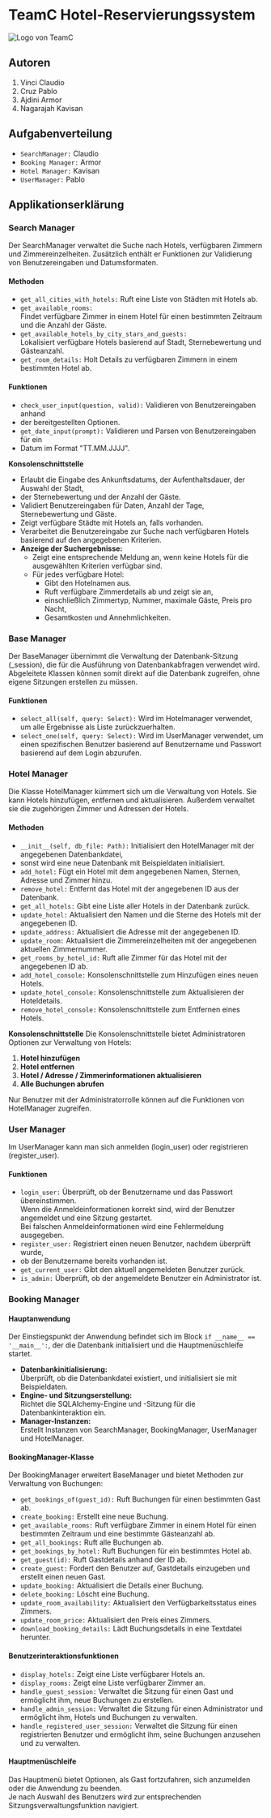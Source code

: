 # TeamC Hotel-Reservierungssystem

![Logo von TeamC](./data_models/HotelTeamC.png)

## Autoren
1. Vinci Claudio
2. Cruz Pablo
3. Ajdini Armor
4. Nagarajah Kavisan

## Aufgabenverteilung
- `SearchManager:` Claudio
- `Booking Manager:` Armor
- `Hotel Manager:` Kavisan
- `UserManager:` Pablo

## Applikationserklärung

### Search Manager

Der SearchManager verwaltet die Suche nach Hotels, 
verfügbaren Zimmern und Zimmereinzelheiten. 
Zusätzlich enthält er Funktionen zur Validierung von 
Benutzereingaben und Datumsformaten.

#### Methoden
- `get_all_cities_with_hotels:` Ruft eine Liste von Städten mit Hotels ab.
- `get_available_rooms:`   
Findet verfügbare Zimmer in einem Hotel für einen bestimmten Zeitraum und die Anzahl der Gäste.
- `get_available_hotels_by_city_stars_and_guests:`   
Lokalisiert verfügbare Hotels basierend auf Stadt, Sternebewertung und Gästeanzahl.
- `get_room_details:` Holt Details zu verfügbaren Zimmern in einem bestimmten Hotel ab.

#### Funktionen
- `check_user_input(question, valid):` Validieren von Benutzereingaben anhand 
- der bereitgestellten Optionen.
- `get_date_input(prompt):` Validieren und Parsen von Benutzereingaben für ein
- Datum im Format "TT.MM.JJJJ".

 **Konsolenschnittstelle**
- Erlaubt die Eingabe des Ankunftsdatums, der Aufenthaltsdauer, der Auswahl der Stadt,
- der Sternebewertung und der Anzahl der Gäste.
- Validiert Benutzereingaben für Daten, Anzahl der Tage, Sternebewertung und Gäste.
- Zeigt verfügbare Städte mit Hotels an, falls vorhanden.
- Verarbeitet die Benutzereingabe zur Suche nach verfügbaren Hotels basierend auf den angegebenen Kriterien.
- **Anzeige der Suchergebnisse:**
  - Zeigt eine entsprechende Meldung an, wenn keine Hotels für die ausgewählten Kriterien verfügbar sind.
  - Für jedes verfügbare Hotel:
    - Gibt den Hotelnamen aus.
    - Ruft verfügbare Zimmerdetails ab und zeigt sie an, 
    - einschließlich Zimmertyp, Nummer, maximale Gäste, Preis pro Nacht, 
    - Gesamtkosten und Annehmlichkeiten.

### Base Manager

Der BaseManager übernimmt die Verwaltung der Datenbank-Sitzung (_session), die für die Ausführung von Datenbankabfragen verwendet wird. Abgeleitete Klassen können somit direkt auf die Datenbank zugreifen, ohne eigene Sitzungen erstellen zu müssen.

#### Funktionen
- `select_all(self, query: Select):` Wird im Hotelmanager verwendet, um alle Ergebnisse als Liste zurückzuerhalten.
- `select_one(self, query: Select):` Wird im UserManager verwendet, um einen spezifischen Benutzer basierend auf Benutzername und Passwort basierend auf dem Login abzurufen.

### Hotel Manager

Die Klasse HotelManager kümmert sich um die Verwaltung von Hotels. Sie kann Hotels hinzufügen, entfernen und aktualisieren. Außerdem verwaltet sie die zugehörigen Zimmer und Adressen der Hotels.

#### Methoden
- `__init__(self, db_file: Path):` Initialisiert den HotelManager mit der angegebenen Datenbankdatei, 
- sonst wird eine neue Datenbank mit Beispieldaten initialisiert.  
- `add_hotel:` Fügt ein Hotel mit dem angegebenen Namen, Sternen, Adresse und Zimmer hinzu.
- `remove_hotel:` Entfernt das Hotel mit der angegebenen ID aus der Datenbank.
- `get_all_hotels:` Gibt eine Liste aller Hotels in der Datenbank zurück.
- `update_hotel:` Aktualisiert den Namen und die Sterne des Hotels mit der angegebenen ID.
- `update_address:` Aktualisiert die Adresse mit der angegebenen ID.
- `update_room:` Aktualisiert die Zimmereinzelheiten mit der angegebenen aktuellen Zimmernummer.
- `get_rooms_by_hotel_id:` Ruft alle Zimmer für das Hotel mit der angegebenen ID ab.
- `add_hotel_console:` Konsolenschnittstelle zum Hinzufügen eines neuen Hotels.
- `update_hotel_console:` Konsolenschnittstelle zum Aktualisieren der Hoteldetails.
- `remove_hotel_console:` Konsolenschnittstelle zum Entfernen eines Hotels.

**Konsolenschnittstelle**
Die Konsolenschnittstelle bietet Administratoren Optionen zur Verwaltung von Hotels:
1. **Hotel hinzufügen**
2. **Hotel entfernen**
3. **Hotel / Adresse / Zimmerinformationen aktualisieren**
4. **Alle Buchungen abrufen**

Nur Benutzer mit der Administratorrolle können auf die Funktionen von HotelManager zugreifen.

### User Manager

Im UserManager kann man sich anmelden (login_user) oder registrieren (register_user).

#### Funktionen
- `login_user:` Überprüft, ob der Benutzername und das Passwort übereinstimmen.  
Wenn die Anmeldeinformationen korrekt sind, wird der Benutzer angemeldet und eine Sitzung gestartet.   
Bei falschen Anmeldeinformationen wird eine Fehlermeldung ausgegeben.  
- `register_user:` Registriert einen neuen Benutzer, nachdem überprüft wurde, 
- ob der Benutzername bereits vorhanden ist.
- `get_current_user:` Gibt den aktuell angemeldeten Benutzer zurück.
- `is_admin:` Überprüft, ob der angemeldete Benutzer ein Administrator ist.

### Booking Manager

#### Hauptanwendung
Der Einstiegspunkt der Anwendung befindet sich im Block `if __name__ == '__main__':`,
der die Datenbank initialisiert und die Hauptmenüschleife startet.

- **Datenbankinitialisierung:**  
Überprüft, ob die Datenbankdatei existiert, und initialisiert sie mit Beispieldaten.  
- **Engine- und Sitzungserstellung:**   
Richtet die SQLAlchemy-Engine und -Sitzung für die Datenbankinteraktion ein.  
- **Manager-Instanzen:**     
Erstellt Instanzen von SearchManager, BookingManager, UserManager und HotelManager.

#### BookingManager-Klasse
Der BookingManager erweitert BaseManager und bietet Methoden zur Verwaltung von Buchungen:
- `get_bookings_of(guest_id):` Ruft Buchungen für einen bestimmten Gast ab.
- `create_booking:` Erstellt eine neue Buchung.
- `get_available_rooms:` Ruft verfügbare Zimmer in einem Hotel für einen bestimmten Zeitraum und eine bestimmte Gästeanzahl ab.
- `get_all_bookings:` Ruft alle Buchungen ab.
- `get_bookings_by_hotel:` Ruft Buchungen für ein bestimmtes Hotel ab.
- `get_guest(id):` Ruft Gastdetails anhand der ID ab.
- `create_guest:` Fordert den Benutzer auf, Gastdetails einzugeben und erstellt einen neuen Gast.
- `update_booking:` Aktualisiert die Details einer Buchung.
- `delete_booking:` Löscht eine Buchung.
- `update_room_availability:` Aktualisiert den Verfügbarkeitsstatus eines Zimmers.
- `update_room_price:` Aktualisiert den Preis eines Zimmers.
- `download_booking_details:` Lädt Buchungsdetails in eine Textdatei herunter.

#### Benutzerinteraktionsfunktionen
- `display_hotels:` Zeigt eine Liste verfügbarer Hotels an.
- `display_rooms:` Zeigt eine Liste verfügbarer Zimmer an.
- `handle_guest_session:` Verwaltet die Sitzung für einen Gast und ermöglicht ihm, neue Buchungen zu erstellen.
- `handle_admin_session:` Verwaltet die Sitzung für einen Administrator und ermöglicht ihm, Hotels und Buchungen zu verwalten.
- `handle_registered_user_session:` Verwaltet die Sitzung für einen registrierten Benutzer und ermöglicht ihm, seine Buchungen anzusehen und zu verwalten.

#### Hauptmenüschleife
Das Hauptmenü bietet Optionen, als Gast fortzufahren, 
sich anzumelden oder die Anwendung zu beenden.   
Je nach Auswahl des Benutzers wird zur entsprechenden Sitzungsverwaltungsfunktion
navigiert.



